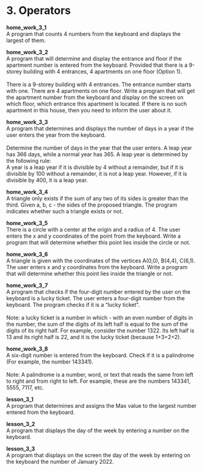 <h1> 3. Operators </h1>
		
<p>
<b> home_work_3_1 </b><br>
A program that counts 4 numbers from the keyboard and displays the largest of them.
</p>

<p>
<b> home_work_3_2 </b><br>
A program that will determine and display the entrance and floor if the apartment number is entered from the keyboard. Provided that there is a 9-storey building with 4 entrances, 4 apartments on one floor (Option 1).<br>
<br>
There is a 9-storey building with 4 entrances. The entrance number starts with one. There are 4 apartments on one floor. Write a program that will get the apartment number from the keyboard and display on the screen on which floor, which entrance this apartment is located. If there is no such apartment in this house, then you need to inform the user about it.
</p>

<p>
<b> home_work_3_3 </b><br>
A program that determines and displays the number of days in a year if the user enters the year from the keyboard.<br>
<br>
Determine the number of days in the year that the user enters. A leap year has 366 days, while a normal year has 365. A leap year is determined by the following rule:<br>
A year is a leap year if it is divisible by 4 without a remainder, but if it is divisible by 100 without a remainder, it is not a leap year. However, if it is divisible by 400, it is a leap year.
</p>

<p>
<b> home_work_3_4 </b><br>
A triangle only exists if the sum of any two of its sides is greater than the third. Given a, b, c - the sides of the proposed triangle. The program indicates whether such a triangle exists or not.
</p>

<p>
<b> home_work_3_5 </b><br>
There is a circle with a center at the origin and a radius of 4. The user enters the x and y coordinates of the point from the keyboard. Write a program that will determine whether this point lies inside the circle or not.
</p>

<p>
<b> home_work_3_6 </b><br>
A triangle is given with the coordinates of the vertices A(0,0), B(4,4), C(6,1). The user enters x and y coordinates from the keyboard. Write a program that will determine whether this point lies inside the triangle or not.
</p>

<p>
<b> home_work_3_7 </b><br>
A program that checks if the four-digit number entered by the user on the keyboard is a lucky ticket. The user enters a four-digit number from the keyboard. The program checks if it is a “lucky ticket”.<br>
<br>
Note: a lucky ticket is a number in which - with an even number of digits in the number, the sum of the digits of its left half is equal to the sum of the digits of its right half. For example, consider the number 1322. Its left half is 13 and its right half is 22, and it is the lucky ticket (because 1+3=2+2).
</p>

<p>
<b> home_work_3_8 </b><br>
A six-digit number is entered from the keyboard. Check if it is a palindrome (For example, the number 143341).<br>
<br>
Note: A palindrome is a number, word, or text that reads the same from left to right and from right to left. For example, these are the numbers 143341, 5555, 7117, etc.
</p>

<p>
<b> lesson_3_1 </b><br>
A program that determines and assigns the Max value to the largest number entered from the keyboard.
</p>

<p>
<b> lesson_3_2 </b><br>
A program that displays the day of the week by entering a number on the keyboard.
</p>

<p>
<b> lesson_3_3 </b><br>
A program that displays on the screen the day of the week by entering on the keyboard the number of January 2022.
</p>